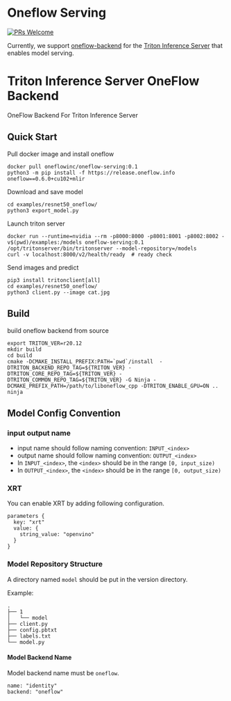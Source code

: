 # Oneflow Serving

[![PRs Welcome](https://img.shields.io/badge/PRs-welcome-brightgreen.svg)](https://github.com/Oneflow-Inc/serving/pulls)

Currently, we support [oneflow-backend](./oneflow-backend) for the [Triton Inference Server](https://github.com/triton-inference-server/server) that enables model serving.

# Triton Inference Server OneFlow Backend

OneFlow Backend For Triton Inference Server

## Quick Start

Pull docker image and install oneflow

```
docker pull oneflowinc/oneflow-serving:0.1
python3 -m pip install -f https://release.oneflow.info oneflow==0.6.0+cu102+mlir
```

Download and save model

```
cd examples/resnet50_oneflow/
python3 export_model.py
```

Launch triton server

```
docker run --runtime=nvidia --rm -p8000:8000 -p8001:8001 -p8002:8002 -v$(pwd)/examples:/models oneflow-serving:0.1 /opt/tritonserver/bin/tritonserver --model-repository=/models
curl -v localhost:8000/v2/health/ready  # ready check
```

Send images and predict

```
pip3 install tritonclient[all]
cd examples/resnet50_oneflow/
python3 client.py --image cat.jpg
```

## Build

build oneflow backend from source

```
export TRITON_VER=r20.12
mkdir build
cd build
cmake -DCMAKE_INSTALL_PREFIX:PATH=`pwd`/install  -DTRITON_BACKEND_REPO_TAG=${TRITON_VER} -DTRITON_CORE_REPO_TAG=${TRITON_VER} -DTRITON_COMMON_REPO_TAG=${TRITON_VER} -G Ninja -DCMAKE_PREFIX_PATH=/path/to/liboneflow_cpp -DTRITON_ENABLE_GPU=ON ..
ninja
```

## Model Config Convention

### input output name

- input name should follow naming convention: `INPUT_<index>`
- output name should follow naming convention: `OUTPUT_<index>`
- In `INPUT_<index>`, the `<index>` should be in the range `[0, input_size)`
- In `OUTPUT_<index>`, the `<index>` should be in the range `[0, output_size)`

### XRT

You can enable XRT by adding following configuration.

```
parameters {
  key: "xrt"
  value: {
    string_value: "openvino"
  }
}
```

### Model Repository Structure

A directory named `model` should be put in the version directory.

Example:

```
.
├── 1
│   └── model
├── client.py
├── config.pbtxt
├── labels.txt
└── model.py
```

#### Model Backend Name

Model backend name must be `oneflow`.

```
name: "identity"
backend: "oneflow"
```
